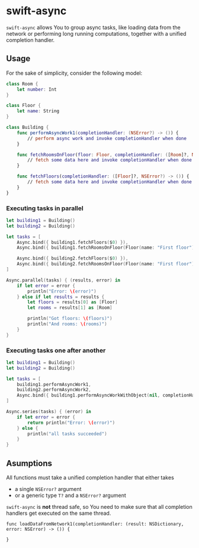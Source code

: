 # swift-async

`swift-async` allows You to group async tasks, like loading data from the network or performing long running computations, together with a unified completion handler.

## Usage

For the sake of simplicity, consider the following model:

```swift
class Room {
    let number: Int
}

class Floor {
    let name: String
}

class Building {
    func performAsyncWork1(completionHandler: (NSError?) -> ()) {
        // perform async work and invoke completionHandler when done
    }

    func fetchRoomsOnFloor(floor: Floor, completionHandler: ([Room]?, NSError?) -> ()) {
        // fetch some data here and invoke completionHandler when done
    }

    func fetchFloors(completionHandler: ([Floor]?, NSError?) -> ()) {
        // fetch some data here and invoke completionHandler when done
    }
}

```

### Executing tasks in parallel

```swift
let building1 = Building()
let building2 = Building()

let tasks = [
    Async.bind({ building1.fetchFloors($0) }),
    Async.bind({ building1.fetchRoomsOnFloor(Floor(name: "First floor"), $0) }),

    Async.bind({ building2.fetchFloors($0) }),
    Async.bind({ building2.fetchRoomsOnFloor(Floor(name: "First floor"), $0) }),
]

Async.parallel(tasks) { (results, error) in
    if let error = error {
        println("Error: \(error)")
    } else if let results = results {
        let floors = results[0] as [Floor]
        let rooms = results[1] as [Room]

        println("Got floors: \(floors)")
        println("And rooms: \(rooms)")
    }
}
```

### Executing tasks one after another

```swift
let building1 = Building()
let building2 = Building()

let tasks = [
    building1.performAsyncWork1,
    building2.performAsyncWork2,
    Async.bind({ building1.performAsyncWorkWithObject(nil, completionHandler: $0) }),
]

Async.series(tasks) { (error) in
    if let error = error {
        return println("Error: \(error)")
    } else {
        println("all tasks succeeded")
    }
}
```

## Asumptions

All functions must take a unified completion handler that either takes
* a single `NSError?` argument
* or a generic type `T?` and a `NSError?` argument

`swift-async` is __not__ thread safe, so You need to make sure that all completion handlers get executed on the same thread.



```
func loadDataFromNetwork1(completionHandler: (result: NSDictionary, error: NSError) -> ()) {

}
```
